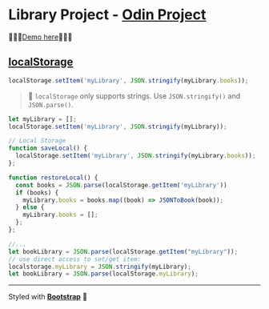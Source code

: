 # Library Project - [Odin Project](https://www.theodinproject.com/courses/javascript/lessons/library)

📕📕📕[Demo here](https://ghost-goblin.github.io/library/)📕📕📕

## [localStorage](https://developer.mozilla.org/en-US/docs/Web/API/Web_Storage_API/Using_the_Web_Storage_API)

```js
localStorage.setItem('myLibrary', JSON.stringify(myLibrary.books));
```

> 💾 `localStorage` only supports strings. Use `JSON.stringify()` and `JSON.parse()`.

```js
let myLibrary = [];
localStorage.setItem('myLibrary', JSON.stringify(myLibrary));

// Local Storage
function saveLocal() {
  localStorage.setItem('myLibrary', JSON.stringify(myLibrary.books));
};

function restoreLocal() {
  const books = JSON.parse(localStorage.getItem('myLibrary'))
  if (books) {
    myLibrary.books = books.map((book) => JSONToBook(book));
  } else {
    myLibrary.books = [];
  };
};

//...
let bookLibrary = JSON.parse(localStorage.getItem("myLibrary"));
// use direct access to set/get item:
localstorage.myLibrary = JSON.stringify(myLibrary);
let bookLibrary = JSON.parse(localStorage.myLibrary);

```

_ _ _

Styled with **[Bootstrap](https://getbootstrap.com/)** 🥰